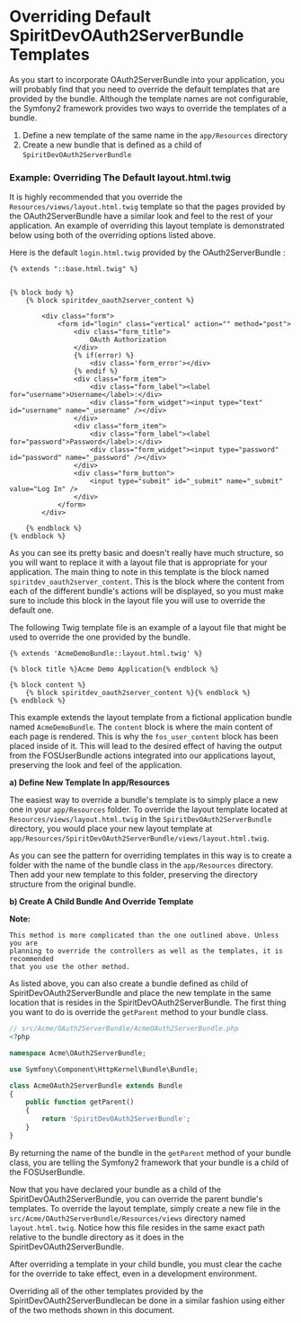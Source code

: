 Overriding Default SpiritDevOAuth2ServerBundle Templates
==========================================

As you start to incorporate OAuth2ServerBundle into your application, you will probably
find that you need to override the default templates that are provided by
the bundle. Although the template names are not configurable, the Symfony2
framework provides two ways to override the templates of a bundle.

1. Define a new template of the same name in the `app/Resources` directory
2. Create a new bundle that is defined as a child of `SpiritDevOAuth2ServerBundle`

### Example: Overriding The Default layout.html.twig

It is highly recommended that you override the `Resources/views/layout.html.twig`
template so that the pages provided by the OAuth2ServerBundle have a similar look and
feel to the rest of your application. An example of overriding this layout template
is demonstrated below using both of the overriding options listed above.

Here is the default `login.html.twig` provided by the OAuth2ServerBundle :

``` html+jinja
{% extends "::base.html.twig" %}


{% block body %}
    {% block spiritdev_oauth2server_content %}

        <div class="form">
            <form id="login" class="vertical" action="" method="post">
                <div class="form_title">
                    OAuth Authorization
                </div>
                {% if(error) %}
                    <div class='form_error'></div>
                {% endif %}
                <div class="form_item">
                    <div class="form_label"><label for="username">Username</label>:</div>
                    <div class="form_widget"><input type="text" id="username" name="_username" /></div>
                </div>
                <div class="form_item">
                    <div class="form_label"><label for="password">Password</label>:</div>
                    <div class="form_widget"><input type="password" id="password" name="_password" /></div>
                </div>
                <div class="form_button">
                    <input type="submit" id="_submit" name="_submit" value="Log In" />
                </div>
            </form>
        </div>

    {% endblock %}
{% endblock %}
```

As you can see its pretty basic and doesn't really have much structure, so you will
want to replace it with a layout file that is appropriate for your application. The
main thing to note in this template is the block named `spiritdev_oauth2server_content`. This is
the block where the content from each of the different bundle's actions will be
displayed, so you must make sure to include this block in the layout file you will
use to override the default one.

The following Twig template file is an example of a layout file that might be used
to override the one provided by the bundle.

``` html+jinja
{% extends 'AcmeDemoBundle::layout.html.twig' %}

{% block title %}Acme Demo Application{% endblock %}

{% block content %}
    {% block spiritdev_oauth2server_content %}{% endblock %}
{% endblock %}
```

This example extends the layout template from a fictional application bundle named
`AcmeDemoBundle`. The `content` block is where the main content of each page is rendered.
This is why the `fos_user_content` block has been placed inside of it. This will
lead to the desired effect of having the output from the FOSUserBundle actions
integrated into our applications layout, preserving the look and feel of the
application.

**a) Define New Template In app/Resources**

The easiest way to override a bundle's template is to simply place a new one in
your `app/Resources` folder. To override the layout template located at
`Resources/views/layout.html.twig` in the `SpiritDevOAuth2ServerBundle` directory, you would place
your new layout template at `app/Resources/SpiritDevOAuth2ServerBundle/views/layout.html.twig`.

As you can see the pattern for overriding templates in this way is to
create a folder with the name of the bundle class in the `app/Resources` directory.
Then add your new template to this folder, preserving the directory structure from the
original bundle.

**b) Create A Child Bundle And Override Template**

**Note:**

```
This method is more complicated than the one outlined above. Unless  you are
planning to override the controllers as well as the templates, it is recommended
that you use the other method.
```

As listed above, you can also create a bundle defined as child of SpiritDevOAuth2ServerBundle and place the new template in the same location that is resides in the SpiritDevOAuth2ServerBundle.
The first thing you want to do is override the `getParent` method to your bundle
class.

``` php
// src/Acme/OAuth2ServerBundle/AcmeOAuth2ServerBundle.php
<?php

namespace Acme\OAuth2ServerBundle;

use Symfony\Component\HttpKernel\Bundle\Bundle;

class AcmeOAuth2ServerBundle extends Bundle
{
    public function getParent()
    {
        return 'SpiritDevOAuth2ServerBundle';
    }
}
```

By returning the name of the bundle in the `getParent` method of your bundle class,
you are telling the Symfony2 framework that your bundle is a child of the FOSUserBundle.

Now that you have declared your bundle as a child of the SpiritDevOAuth2ServerBundle, you can override
the parent bundle's templates. To override the layout template, simply create a new file
in the `src/Acme/OAuth2ServerBundle/Resources/views` directory named `layout.html.twig`. Notice
how this file resides in the same exact path relative to the bundle directory as it
does in the SpiritDevOAuth2ServerBundle.

After overriding a template in your child bundle, you must clear the cache for the override
to take effect, even in a development environment.

Overriding all of the other templates provided by the SpiritDevOAuth2ServerBundlecan be done
in a similar fashion using either of the two methods shown in this document.